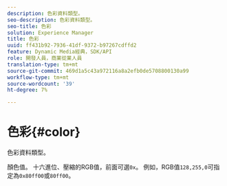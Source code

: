 ```yaml
---
description: 色彩資料類型。
seo-description: 色彩資料類型。
seo-title: 色彩
solution: Experience Manager
title: 色彩
uuid: ff431b92-7936-41df-9372-b97267cdffd2
feature: Dynamic Media經典，SDK/API
role: 開發人員，商業從業人員
translation-type: tm+mt
source-git-commit: 469d1a5c43a972116a8a2efb0de5708800130a99
workflow-type: tm+mt
source-wordcount: '39'
ht-degree: 7%

---
```



# 色彩{#color}

色彩資料類型。

顏色值。 十六進位、壓縮的RGB值，前面可選`0x`。 例如，RGB值`128,255,0`可指定為`0x80ff00`或`80ff00`。
